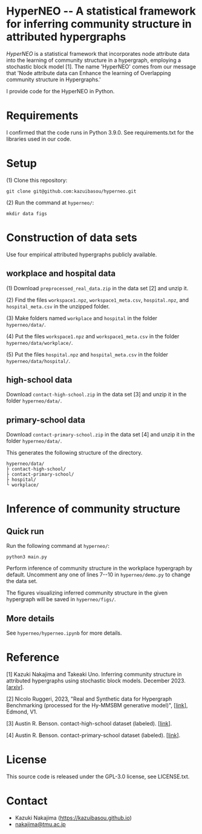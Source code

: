 # HyperNEO -- A statistical framework for inferring community structure in attributed hypergraphs

*HyperNEO* is a statistical framework that incorporates node attribute data into the learning of community structure in a hypergraph, employing a stochastic block model [1].
The name 'HyperNEO' comes from our message that 'Node attribute data can Enhance the learning of Overlapping community structure in Hypergraphs.'

I provide code for the HyperNEO in Python.

# Requirements
I confirmed that the code runs in Python 3.9.0.
See requirements.txt for the libraries used in our code.

# Setup

(1) Clone this repository:

	git clone git@github.com:kazuibasou/hyperneo.git

(2) Run the command at `hyperneo/`:

	mkdir data figs

# Construction of data sets

Use four empirical attributed hypergraphs publicly available.

## workplace and hospital data

(1) Download `preprocessed_real_data.zip` in the data set [2] and unzip it.

(2) Find the files `workspace1.npz`, `workspace1_meta.csv`, `hospital.npz`, and `hospital_meta.csv` in the unzipped folder.

(3) Make folders named `workplace` and `hospital` in the folder `hyperneo/data/`.

(4) Put the files `workspace1.npz` and `workspace1_meta.csv` in the folder `hyperneo/data/workplace/`.

(5) Put the files `hospital.npz` and `hospital_meta.csv` in the folder `hyperneo/data/hospital/`.

## high-school data

Download `contact-high-school.zip` in the data set [3] and unzip it in the folder `hyperneo/data/`.

## primary-school data

Download `contact-primary-school.zip` in the data set [4] and unzip it in the folder `hyperneo/data/`.

This generates the following structure of the directory.

	hyperneo/data/
	├ contact-high-school/
	├ contact-primary-school/
	├ hospital/
	└ workplace/

# Inference of community structure

## Quick run

Run the following command at `hyperneo/`:

	python3 main.py

Perform inference of community structure in the workplace hypergraph by default. 
Uncomment any one of lines 7--10 in `hyperneo/demo.py` to change the data set.

The figures visualizing inferred community structure in the given hypergraph will be saved in `hyperneo/figs/`.

## More details

See `hyperneo/hyperneo.ipynb` for more details.

# Reference

[1] Kazuki Nakajima and Takeaki Uno. Inferring community structure in attributed hypergraphs using stochastic block models. December 2023. [<a href="">arxiv</a>].

[2] Nicolo Ruggeri, 2023, "Real and Synthetic data for Hypergraph Benchmarking (processed for the Hy-MMSBM generative model)", [<a href="https://doi.org/10.17617/3.HRW0OE">link</a>], Edmond, V1.

[3] Austin R. Benson. contact-high-school dataset (labeled). [<a href="https://www.cs.cornell.edu/~arb/data/contact-high-school-labeled/">link</a>].

[4] Austin R. Benson. contact-primary-school dataset (labeled). [<a href="https://www.cs.cornell.edu/~arb/data/contact-primary-school-labeled/">link</a>].

# License

This source code is released under the GPL-3.0 license, see LICENSE.txt.

# Contact
- Kazuki Nakajima (https://kazuibasou.github.io)
- nakajima@tmu.ac.jp
